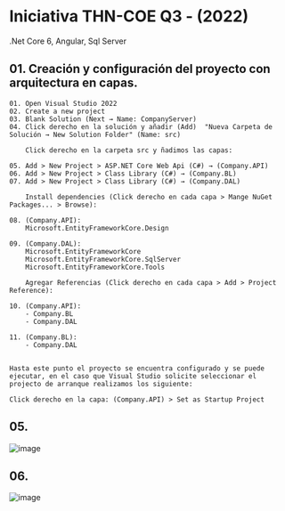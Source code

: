 # Iniciativa THN-COE Q3 - (2022)
.Net Core 6, Angular, Sql Server

## 01. Creación y configuración del proyecto con arquitectura en capas.

```
01. Open Visual Studio 2022
02. Create a new project
03. Blank Solution (Next → Name: CompanyServer)
04. Click derecho en la solución y añadir (Add)  "Nueva Carpeta de Solución → New Solution Folder" (Name: src)

    Click derecho en la carpeta src y ñadimos las capas:

05. Add > New Project > ASP.NET Core Web Api (C#) → (Company.API)
06. Add > New Project > Class Library (C#) → (Company.BL)
07. Add > New Project > Class Library (C#) → (Company.DAL)

    Install dependencies (Click derecho en cada capa > Mange NuGet Packages... > Browse):

08. (Company.API):
    Microsoft.EntityFrameworkCore.Design

09. (Company.DAL):
    Microsoft.EntityFrameworkCore
    Microsoft.EntityFrameworkCore.SqlServer
    Microsoft.EntityFrameworkCore.Tools

    Agregar Referencias (Click derecho en cada capa > Add > Project Reference):

10. (Company.API):
    - Company.BL
    - Company.DAL

11. (Company.BL):
    - Company.DAL
  

Hasta este punto el proyecto se encuentra configurado y se puede ejecutar, en el caso que Visual Studio solicite seleccionar el projecto de arranque realizamos los siguiente:

Click derecho en la capa: (Company.API) > Set as Startup Project

```



## 05.

![image](https://user-images.githubusercontent.com/23192401/181151719-c600f5ce-3e7e-4a60-9140-dd50f071c9c1.png)

## 06.

![image](https://user-images.githubusercontent.com/23192401/181152381-8c136387-835c-4ba7-8d9b-14155acdf1ad.png)


```

```

##

```

```
##

```

```
##

```

```
##

```

```
